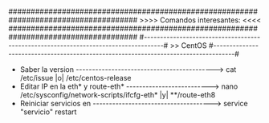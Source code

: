 #####################################################################################
					>>>>	Comandos interesantes:	<<<<
#####################################################################################
#------------------------------------------------------------------------------------#
		>> CentOS
#------------------------------------------------------------------------------------#

- Saber la version -------------------------------------------> cat /etc/issue  |o|  /etc/centos-release
- Editar IP en la eth* y route-eth* --------------------------> nano /etc/sysconfig/network-scripts/ifcfg-eth*  |y| **/route-eth8
- Reiniciar servicios en -------------------------------------> service "servicio" restart